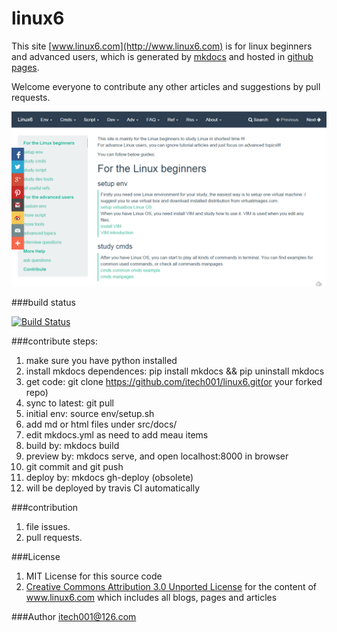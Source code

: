 linux6
======

This site [www.linux6.com](http://www.linux6.com) is for linux beginners and advanced users, which is generated by [mkdocs](http://www.mkdocs.org) and hosted in [github pages](https://github.com/itech001/linux6).  

Welcome everyone to contribute any other articles and suggestions by pull requests.  

![](linux6.png)  

###build status

[![Build Status](https://travis-ci.org/itech001/linux6.svg?branch=master)](https://travis-ci.org/itech001/linux6)

###contribute steps:
1. make sure you have python installed
1. install mkdocs dependences: pip install mkdocs && pip uninstall mkdocs
1. get code: git clone https://github.com/itech001/linux6.git(or your forked repo)
1. sync to latest: git pull
1. initial env: source env/setup.sh
1. add md or html files under src/docs/
1. edit mkdocs.yml as need to add meau items
1. build by: mkdocs build
1. preview by: mkdocs serve, and open localhost:8000 in browser
1. git commit and git push 
1. deploy by: mkdocs gh-deploy (obsolete)
1. will be deployed by travis CI automatically

###contribution
1. file issues.
1. pull requests.

###License
1. MIT License for this source code
1. [Creative Commons Attribution 3.0 Unported License](http://creativecommons.org/licenses/by/3.0/) for the content of www.linux6.com which includes all blogs, pages and articles 

###Author
itech001@126.com 

